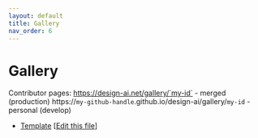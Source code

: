 ```yaml
---
layout: default
title: Gallery
nav_order: 6
---
```


# Gallery

Contributor pages:
https://design-ai.net/gallery/`my-id` - merged (production)
https://`my-github-handle`.github.io/design-ai/gallery/`my-id` - personal (develop)

- [Template](../../gallery/template) [[Edit this file](https://github.com/danilnagy/design-ai/edit/gh-pages/gallery/template/index.md)]